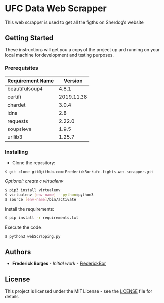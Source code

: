 # UFC Data Web Scrapper

This web scrapper is used to get all the figths on Sherdog's website

## Getting Started

These instructions will get you a copy of the project up and running on your local machine for development and testing purposes.

### Prerequisites

| Requirement Name | Version |
| ---------------- | ------- |
|beautifulsoup4|4.8.1|
|certifi|2019.11.28|
|chardet|3.0.4|
|idna|2.8|
|requests|2.22.0|
|soupsieve|1.9.5|
|urllib3|1.25.7|

### Installing

* Clone the repository:
```bash 
$ git clone git@github.com:FrederickBor/ufc-fights-web-scrapper.git
```

*Optional: create a virtualenv*
```bash
$ pip3 install virtualenv
$ virtualenv [env-name] --python=python3
$ source [env-name]/bin/activate
```

Install the requirements:
```bash
$ pip install -r requirements.txt
```

Execute the code:
```bash
$ python3 webScrapping.py
```


## Authors

* **Frederick Borges** - *Initial work* - [FrederickBor](https://github.com/FrederickBor)


## License

This project is licensed under the MIT License - see the [LICENSE](LICENSE) file for details
